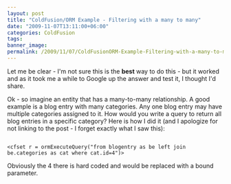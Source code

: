 ```yaml
---
layout: post
title: "ColdFusion/ORM Example - Filtering with a many to many"
date: "2009-11-07T13:11:00+06:00"
categories: ColdFusion 
tags: 
banner_image: 
permalink: /2009/11/07/ColdFusionORM-Example-Filtering-with-a-many-to-many
---
```


Let me be clear - I'm not sure this is the <b>best</b> way to do this - but it worked and as it took me a while to Google up the answer and test it, I thought I'd share.

Ok - so imagine an entity that has a many-to-many relationship. A good example is a blog entry with many categories. Any one blog entry may have multiple categories assigned to it. How would you write a query to return all blog entries in a specific category? Here is how I did it (and I apologize for not linking to the post - I forget exactly what I saw this):

<code>
&lt;cfset r = ormExecuteQuery("from blogentry as be left join be.categories as cat where cat.id=4")&gt;
</code>

Obviously the 4 there is hard coded and would be replaced with a bound parameter.